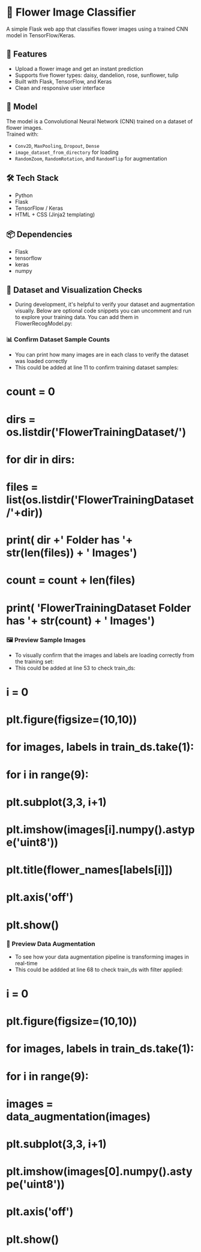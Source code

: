 # 🌼 Flower Image Classifier

A simple Flask web app that classifies flower images using a trained CNN model in TensorFlow/Keras.

## 🚀 Features

- Upload a flower image and get an instant prediction
- Supports five flower types: daisy, dandelion, rose, sunflower, tulip
- Built with Flask, TensorFlow, and Keras
- Clean and responsive user interface

## 🧠 Model

The model is a Convolutional Neural Network (CNN) trained on a dataset of flower images.  
Trained with:
- `Conv2D`, `MaxPooling`, `Dropout`, `Dense`
- `image_dataset_from_directory` for loading
- `RandomZoom`, `RandomRotation`, and `RandomFlip` for augmentation

## 🛠️ Tech Stack

- Python
- Flask
- TensorFlow / Keras
- HTML + CSS (Jinja2 templating)

## 📦 Dependencies

- Flask
- tensorflow
- keras
- numpy

## 🧪 Dataset and Visualization Checks

- During development, it's helpful to verify your dataset and augmentation visually. 
  Below are optional code snippets you can uncomment and run to explore your training data.
  You can add them in FlowerRecogModel.py:

### 📊 Confirm Dataset Sample Counts
- You can print how many images are in each class to verify the dataset was loaded correctly
- This could be added at line 11 to confirm training dataset samples:

# count = 0 
# dirs = os.listdir('FlowerTrainingDataset/')
# for dir in dirs:
#     files = list(os.listdir('FlowerTrainingDataset/'+dir))
#     print( dir +' Folder has '+ str(len(files)) + ' Images')
#     count = count + len(files)
# print( 'FlowerTrainingDataset Folder has '+ str(count) + ' Images')


### 🖼️ Preview Sample Images
- To visually confirm that the images and labels are loading correctly from the training set:
- This could be added at line 53 to check train_ds:

# i = 0
# plt.figure(figsize=(10,10))

# for images, labels in train_ds.take(1):
#     for i in range(9):
#         plt.subplot(3,3, i+1)
#         plt.imshow(images[i].numpy().astype('uint8'))
#         plt.title(flower_names[labels[i]])
#         plt.axis('off')

# plt.show()

### 🎨 Preview Data Augmentation
- To see how your data augmentation pipeline is transforming images in real-time
- This could be addded at line 68 to check train_ds with filter applied:
# i = 0
# plt.figure(figsize=(10,10))

# for images, labels in train_ds.take(1):
#     for i in range(9):
#         images = data_augmentation(images)
#         plt.subplot(3,3, i+1)
#         plt.imshow(images[0].numpy().astype('uint8'))
#         plt.axis('off')

# plt.show()